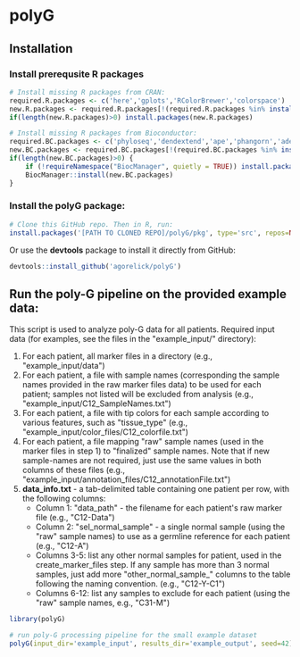 # polyG

## Installation


### Install prerequsite R packages
```r
# Install missing R packages from CRAN:
required.R.packages <- c('here','gplots','RColorBrewer','colorspace')
new.R.packages <- required.R.packages[!(required.R.packages %in% installed.packages()[,"Package"])]
if(length(new.R.packages)>0) install.packages(new.R.packages)

# Install missing R packages from Bioconductor:
required.BC.packages <- c('phyloseq','dendextend','ape','phangorn','adephylo')
new.BC.packages <- required.BC.packages[!(required.BC.packages %in% installed.packages()[,"Package"])]
if(length(new.BC.packages)>0) {
    if (!requireNamespace("BiocManager", quietly = TRUE)) install.packages("BiocManager")
    BiocManager::install(new.BC.packages)
}
```

### Install the polyG package:
```r
# Clone this GitHub repo. Then in R, run:
install.packages('[PATH TO CLONED REPO]/polyG/pkg', type='src', repos=NULL)
```

Or use the **devtools** package to install it directly from GitHub:
```r
devtools::install_github('agorelick/polyG')
```

## Run the poly-G pipeline on the provided example data:

This script is used to analyze poly-G data for all patients.
Required input data (for examples, see the files in the "example_input/" directory): 

1. For each patient, all marker files in a directory (e.g., "example_input/data")
2. For each patient, a file with sample names (corresponding the sample names provided in the raw marker files data) to be used for each patient; samples not listed will be excluded from analysis (e.g., "example_input/C12_SampleNames.txt")
3. For each patient, a file with tip colors for each sample according to various features, such as "tissue_type" (e.g., "example_input/color_files/C12_colorfile.txt")
4. For each patient, a file mapping "raw" sample names (used in the marker files in step 1) to "finalized" sample names. Note that if new sample-names are not required, just use the same values in both columns of these files (e.g., "example_input/annotation_files/C12_annotationFile.txt")
5. **data_info.txt** - a tab-delimited table containing one patient per row, with the following columns:
    - Column 1: "data_path" - the filename for each patient's raw marker file (e.g., "C12-Data")
    - Column 2: "sel_normal_sample" - a single normal sample (using the "raw" sample names) to use as a germline reference for each patient (e.g., "C12-A")
    - Columns 3-5: list any other normal samples for patient, used in the create_marker_files step. If any sample has more than 3 normal samples, just add more "other_normal_sample_" columns to the table following the naming convention. (e.g., "C12-Y-C1")
    - Columns 6-12: list any samples to exclude for each patient (using the "raw" sample names, e.g., "C31-M")
   
```r
library(polyG)

# run poly-G processing pipeline for the small example dataset
polyG(input_dir='example_input', results_dir='example_output', seed=42)
```
